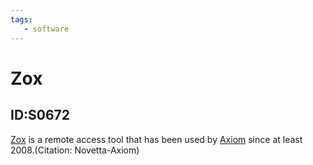 ```yaml
---
tags:
   - software
---
```

# Zox
## ID:S0672
[Zox](/mitre/software/S0672) is a remote access tool that has been used by [Axiom](/mitre/groups/G0001) since at least 2008.(Citation: Novetta-Axiom)

